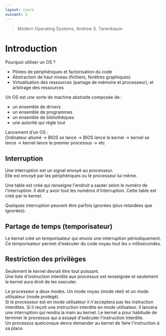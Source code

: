 ```yaml
---
layout: cours
suivant: 2
---
```


> Modern Operating Systems, Andrew S. Tanenbaum

# Introduction

Pourquoi utiliser un OS ?
- Pilotes de périphériques et factorisation du code
- Abstraction de haut niveau (fichiers, fenêtres graphiques)
- Virtualisation des ressources (partage de mémoire et processeur), et arbitrage des ressources

Un OS est une sorte de machine abstraite composée de :
- un ensemble de drivers
- un ensemble de programmes
- un ensemble de bibliothèques
- une autorité qui règle tout

Lancement d'un OS :  
Ordinateur allumé -> BIOS se lance -> BIOS lance le kernel -> kernel se lance -> kernel lance le premier processus -> etc

## Interruption
Une interruption est un signal envoyé au processeur.  
Elle est envoyé par les périphériques ou le processeur lui même.

Une table est créé qui renseigne l'endroit a sauter selon le numéro de l'interruption. Il doit y avoir tout les numéros d'interruption. Cette table est créé par le kernel.

Quelques interruption peuvent être parfois ignorées (plus retardées que ignorées).

## Partage de temps (temporisateur)

Le kernel créé un temporisateur qui envois une interruption périodiquement. Ce temporisateur permet d'exécuter du code noyau tout les x millisecondes. 

## Restriction des privilèges

Seulement le kernel devrait être tout puissant.  
Une liste d'instruction interdite aux processus est renseignée et seulement le kernel aura droit de les executer.  

Le processeur a deux modes. Un mode noyau (mode réel) et un mode utilisateur (mode protégé).  
Si le processeur est en mode utilisateur il n'acceptera pas les instruction interdites. Si il reçoit une instruction interdite en mode utilisateur, il lancera une interruption qui rendra la main au kernel. Le kernel a pour habitude de terminer le processus qui a essayé d'exécuter l'instruction interdite.  
Un processus quelconque devra demander au kernel de faire l'instruction à sa place.
